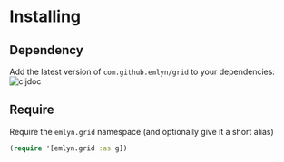 # Installing

## Dependency

Add the latest version of `com.github.emlyn/grid` to your dependencies:
![cljdoc](https://clojars.org/com.github.emlyn/grid/latest-version.svg)

## Require

Require the `emlyn.grid` namespace (and optionally give it a short alias)

```clojure
(require '[emlyn.grid :as g])
```
